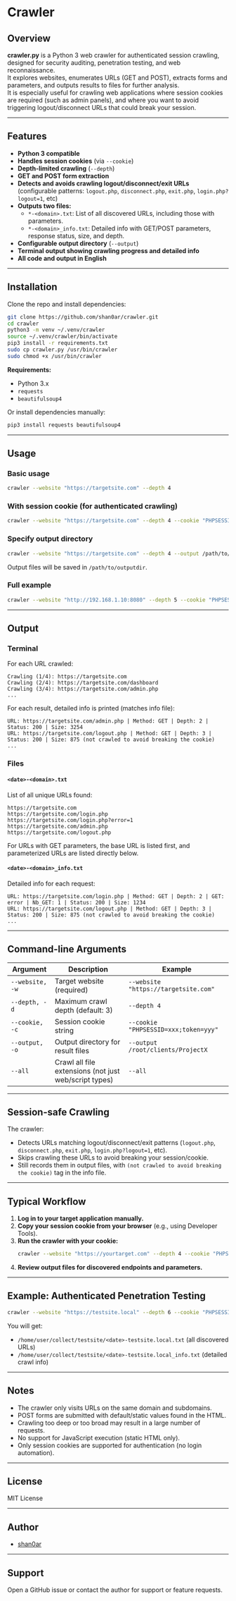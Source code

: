 # Crawler

## Overview

**crawler.py** is a Python 3 web crawler for authenticated session crawling, designed for security auditing, penetration testing, and web reconnaissance.  
It explores websites, enumerates URLs (GET and POST), extracts forms and parameters, and outputs results to files for further analysis.  
It is especially useful for crawling web applications where session cookies are required (such as admin panels), and where you want to avoid triggering logout/disconnect URLs that could break your session.

---

## Features

- **Python 3 compatible**
- **Handles session cookies** (via `--cookie`)
- **Depth-limited crawling** (`--depth`)
- **GET and POST form extraction**
- **Detects and avoids crawling logout/disconnect/exit URLs** (configurable patterns: `logout.php`, `disconnect.php`, `exit.php`, `login.php?logout=1`, etc)
- **Outputs two files:**  
  - `*-<domain>.txt`: List of all discovered URLs, including those with parameters.
  - `*-<domain>_info.txt`: Detailed info with GET/POST parameters, response status, size, and depth.
- **Configurable output directory** (`--output`)
- **Terminal output showing crawling progress and detailed info**
- **All code and output in English**

---

## Installation

Clone the repo and install dependencies:

```bash
git clone https://github.com/shan0ar/crawler.git
cd crawler
python3 -m venv ~/.venv/crawler                                                              
source ~/.venv/crawler/bin/activate
pip3 install -r requirements.txt
sudo cp crawler.py /usr/bin/crawler
sudo chmod +x /usr/bin/crawler
```

**Requirements:**  
- Python 3.x  
- `requests`  
- `beautifulsoup4`

Or install dependencies manually:

```bash
pip3 install requests beautifulsoup4
```

---

## Usage

### Basic usage

```bash
crawler --website "https://targetsite.com" --depth 4
```

### With session cookie (for authenticated crawling)

```bash
crawler --website "https://targetsite.com" --depth 4 --cookie "PHPSESSID=xxx;token=yyy"
```

### Specify output directory

```bash
crawler --website "https://targetsite.com" --depth 4 --output /path/to/outputdir
```
Output files will be saved in `/path/to/outputdir`.

### Full example

```bash
crawler --website "http://192.168.1.10:8080" --depth 5 --cookie "PHPSESSID=abcdef123456" --output /root/clients/ProjectX --all
```

---

## Output

### Terminal

For each URL crawled:
```
Crawling (1/4): https://targetsite.com
Crawling (2/4): https://targetsite.com/dashboard
Crawling (3/4): https://targetsite.com/admin.php
...
```

For each result, detailed info is printed (matches info file):

```
URL: https://targetsite.com/admin.php | Method: GET | Depth: 2 | Status: 200 | Size: 3254
URL: https://targetsite.com/logout.php | Method: GET | Depth: 3 | Status: 200 | Size: 875 (not crawled to avoid breaking the cookie)
...
```

### Files

#### `<date>-<domain>.txt`
List of all unique URLs found:
```
https://targetsite.com
https://targetsite.com/login.php
https://targetsite.com/login.php?error=1
https://targetsite.com/admin.php
https://targetsite.com/logout.php
```
For URLs with GET parameters, the base URL is listed first, and parameterized URLs are listed directly below.

#### `<date>-<domain>_info.txt`
Detailed info for each request:
```
URL: https://targetsite.com/login.php | Method: GET | Depth: 2 | GET: error | Nb_GET: 1 | Status: 200 | Size: 1234
URL: https://targetsite.com/logout.php | Method: GET | Depth: 3 | Status: 200 | Size: 875 (not crawled to avoid breaking the cookie)
...
```

---

## Command-line Arguments

| Argument         | Description                                               | Example                                   |
|------------------|----------------------------------------------------------|-------------------------------------------|
| `--website, -w`  | Target website (required)                                | `--website "https://targetsite.com"`      |
| `--depth, -d`    | Maximum crawl depth (default: 3)                         | `--depth 4`                               |
| `--cookie, -c`   | Session cookie string                                    | `--cookie "PHPSESSID=xxx;token=yyy"`      |
| `--output, -o`   | Output directory for result files                        | `--output /root/clients/ProjectX`         |
| `--all`          | Crawl all file extensions (not just web/script types)     | `--all`                                   |

---

## Session-safe Crawling

The crawler:
- Detects URLs matching logout/disconnect/exit patterns (`logout.php`, `disconnect.php`, `exit.php`, `login.php?logout=1`, etc).
- Skips crawling these URLs to avoid breaking your session/cookie.
- Still records them in output files, with `(not crawled to avoid breaking the cookie)` tag in the info file.

---

## Typical Workflow

1. **Log in to your target application manually.**
2. **Copy your session cookie from your browser** (e.g., using Developer Tools).
3. **Run the crawler with your cookie:**
   ```bash
   crawler --website "https://yourtarget.com" --depth 4 --cookie "PHPSESSID=yourvalue"
   ```
4. **Review output files for discovered endpoints and parameters.**

---

## Example: Authenticated Penetration Testing

```bash
crawler --website "https://testsite.local" --depth 6 --cookie "PHPSESSID=deadbeef" --output /home/user/collect/testsite --all
```
You will get:
- `/home/user/collect/testsite/<date>-testsite.local.txt` (all discovered URLs)
- `/home/user/collect/testsite/<date>-testsite.local_info.txt` (detailed crawl info)

---

## Notes

- The crawler only visits URLs on the same domain and subdomains.
- POST forms are submitted with default/static values found in the HTML.
- Crawling too deep or too broad may result in a large number of requests.
- No support for JavaScript execution (static HTML only).
- Only session cookies are supported for authentication (no login automation).

---

## License

MIT License

---

## Author

- [shan0ar](https://github.com/shan0ar)

---

## Support

Open a GitHub issue or contact the author for support or feature requests.
